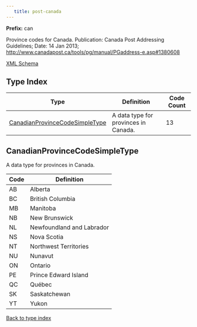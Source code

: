```yaml
---
   title: post-canada
---
```


**Prefix:** can

Province codes for Canada.
Publication: Canada Post Addressing Guidelines; 
Date: 14 Jan 2013;   
http://www.canadapost.ca/tools/pg/manual/PGaddress-e.asp#1380608

<a href="http://release.niem.gov/niem/codes/canada_post/4.0/post-canada.xsd">XML Schema</a>

## Type Index

| Type | Definition | Code Count |
| --- | --- | --- |
| <a href="#canadianprovincecodesimpletype">CanadianProvinceCodeSimpleType</a> | A data type for provinces in Canada. | 13 |

## CanadianProvinceCodeSimpleType

A data type for provinces in Canada.

| Code | Definition |
| --- | --- |
| AB | Alberta |
| BC | British Columbia |
| MB | Manitoba |
| NB | New Brunswick |
| NL | Newfoundland and Labrador |
| NS | Nova Scotia |
| NT | Northwest Territories |
| NU | Nunavut |
| ON | Ontario |
| PE | Prince Edward Island |
| QC | Québec |
| SK | Saskatchewan |
| YT | Yukon |

<a href="#type-index">Back to type index</a>
